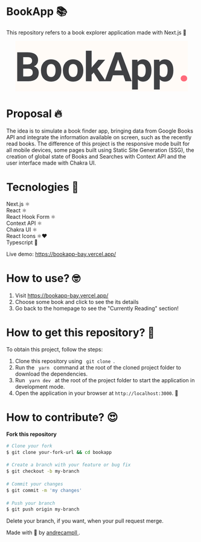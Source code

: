 # BookApp 📚
This repository refers to a book explorer application made with Next.js 🚀 <br />

<p align="center" t>
  <img src="./bookapp.png" />
</p>

# Proposal 🔥
The idea is to simulate a book finder app, bringing data from Google Books API and integrate the information available on screen, such as the recently read books. The difference of this project is the responsive mode built for all mobile devices, some pages built using Static Site Generation (SSG), the creation of global state of Books and Searches with Context API and the user interface made with Chakra UI.

# Tecnologies 🚀
Next.js ⚛️ <br />
React ⚛️ <br />
React Hook Form ⚛️ <br />
Context API ⚛️ <br />
Chakra UI ⚛️ <br />
React Icons ⚛️❤️ <br />
Typescript 🦕

Live demo: https://bookapp-bay.vercel.app/

# How to use? 🤓
1. Visit https://bookapp-bay.vercel.app/
2. Choose some book and click to see the its details
3. Go back to the homepage to see the "Currently Reading" section!

# How to get this repository? 🤔
To obtain this project, follow the steps:
1. Clone this repository using <code> git clone </code>.
2. Run the <code> yarn </code> command at the root of the cloned project folder to download the dependencies.
4. Run <code> yarn dev </code> at the root of the project folder to start the application in development mode.
5. Open the application in your browser at `http://localhost:3000`. 🚀

# How to contribute? 😍
**Fork this repository**
```bash
# Clone your fork
$ git clone your-fork-url && cd bookapp

# Create a branch with your feature or bug fix
$ git checkout -b my-branch

# Commit your changes
$ git commit -m 'my changes'

# Push your branch
$ git push origin my-branch
```

Delete your branch, if you want, when your pull request merge. <br />

Made with 💜 by <a href="https://www.linkedin.com/in/andrecampll/" target="_blank"> andrecampll </a>. <br />
<br />
